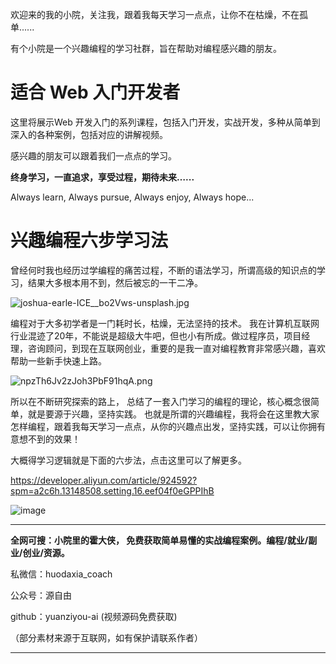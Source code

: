 欢迎来的我的小院，关注我，跟着我每天学习一点点，让你不在枯燥，不在孤单......

有个小院是一个兴趣编程的学习社群，旨在帮助对编程感兴趣的朋友。


# **适合 Web 入门开发者**
这里将展示Web 开发入门的系列课程，包括入门开发，实战开发，多种从简单到深入的各种案例，包括对应的讲解视频。

感兴趣的朋友可以跟着我们一点点的学习。

**终身学习，一直追求，享受过程，期待未来…...**

Always learn, Always pursue, Always enjoy, Always hope...


# **兴趣编程六步学习法**

曾经何时我也经历过学编程的痛苦过程，不断的语法学习，所谓高级的知识点的学习，结果大多根本用不到，然后被忘的一干二净。

![joshua-earle-ICE__bo2Vws-unsplash.jpg](https://p3-juejin.byteimg.com/tos-cn-i-k3u1fbpfcp/b44176c5e90e4e38ad5fa16d2e9fe580~tplv-k3u1fbpfcp-zoom-1.image "joshua-earle-ICE__bo2Vws-unsplash.jpg")

编程对于大多初学者是一门耗时长，枯燥，无法坚持的技术。 我在计算机互联网行业混迹了20年，不能说是超级大牛吧，但也小有所成。做过程序员，项目经理，咨询顾问，到现在互联网创业，重要的是我一直对编程教育非常感兴趣，喜欢帮助一些新手快速上路。

![npzTh6Jv2zJoh3PbF91hqA.png](https://p3-juejin.byteimg.com/tos-cn-i-k3u1fbpfcp/641995ab04574b2aa97d230200bfbc48~tplv-k3u1fbpfcp-zoom-1.image "npzTh6Jv2zJoh3PbF91hqA.png")

所以在不断研究探索的路上， 总结了一套入门学习的编程的理论，核心概念很简单，就是要源于兴趣，坚持实践。 也就是所谓的兴趣编程，我将会在这里教大家怎样编程，跟着我每天学习一点点，从你的兴趣点出发，坚持实践，可以让你拥有意想不到的效果！

大概得学习逻辑就是下面的六步法，点击这里可以了解更多。

<https://developer.aliyun.com/article/924592?spm=a2c6h.13148508.setting.16.eef04f0eGPPIhB>

![image](https://p3-juejin.byteimg.com/tos-cn-i-k3u1fbpfcp/690d14bdc8f6446fa0f2befb286b3c33~tplv-k3u1fbpfcp-zoom-1.image "image")


****************************************************************************
<b>全网可搜：小院里的霍大侠， 免费获取简单易懂的实战编程案例。编程/就业/副业/创业/资源。</b>

私微信：huodaxia_coach

公众号：源自由

github：yuanziyou-ai (视频源码免费获取)

（部分素材来源于互联网，如有保护请联系作者）
****************************************************************************


